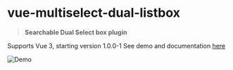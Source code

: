 # vue-multiselect-dual-listbox

> **Searchable Dual Select box plugin** 

Supports Vue 3, starting version 1.0.0-1
See demo and documentation [here](https://abhimediratta.github.io/vue-multiselect-listbox/)

![Demo](https://media.giphy.com/media/WRcBNDWvxxcV3JRRK8/giphy.gif)

